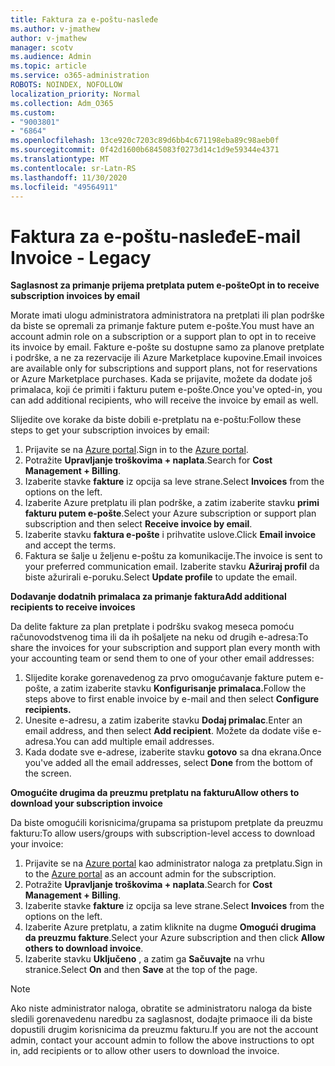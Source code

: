 ```yaml
---
title: Faktura za e-poštu-nasleđe
ms.author: v-jmathew
author: v-jmathew
manager: scotv
ms.audience: Admin
ms.topic: article
ms.service: o365-administration
ROBOTS: NOINDEX, NOFOLLOW
localization_priority: Normal
ms.collection: Adm_O365
ms.custom:
- "9003801"
- "6864"
ms.openlocfilehash: 13ce920c7203c89d6bb4c671198eba89c98aeb0f
ms.sourcegitcommit: 0f42d1600b6845083f0273d14c1d9e59344e4371
ms.translationtype: MT
ms.contentlocale: sr-Latn-RS
ms.lasthandoff: 11/30/2020
ms.locfileid: "49564911"
---
```

# <a name="e-mail-invoice---legacy"></a><span data-ttu-id="a2c85-102">Faktura za e-poštu-nasleđe</span><span class="sxs-lookup"><span data-stu-id="a2c85-102">E-mail Invoice - Legacy</span></span>

<span data-ttu-id="a2c85-103">**Saglasnost za primanje prijema pretplata putem e-pošte**</span><span class="sxs-lookup"><span data-stu-id="a2c85-103">**Opt in to receive subscription invoices by email**</span></span>

<span data-ttu-id="a2c85-104">Morate imati ulogu administratora administratora na pretplati ili plan podrške da biste se opremali za primanje fakture putem e-pošte.</span><span class="sxs-lookup"><span data-stu-id="a2c85-104">You must have an account admin role on a subscription or a support plan to opt in to receive its invoice by email.</span></span> <span data-ttu-id="a2c85-105">Fakture e-pošte su dostupne samo za planove pretplate i podrške, a ne za rezervacije ili Azure Marketplace kupovine.</span><span class="sxs-lookup"><span data-stu-id="a2c85-105">Email invoices are available only for subscriptions and support plans, not for reservations or Azure Marketplace purchases.</span></span> <span data-ttu-id="a2c85-106">Kada se prijavite, možete da dodate još primalaca, koji će primiti i fakturu putem e-pošte.</span><span class="sxs-lookup"><span data-stu-id="a2c85-106">Once you've opted-in, you can add additional recipients, who will receive the invoice by email as well.</span></span>

<span data-ttu-id="a2c85-107">Slijedite ove korake da biste dobili e-pretplatu na e-poštu:</span><span class="sxs-lookup"><span data-stu-id="a2c85-107">Follow these steps to get your subscription invoices by email:</span></span>

1. <span data-ttu-id="a2c85-108">Prijavite se na [Azure portal](https://portal.azure.com/).</span><span class="sxs-lookup"><span data-stu-id="a2c85-108">Sign in to the [Azure portal](https://portal.azure.com/).</span></span>
2. <span data-ttu-id="a2c85-109">Potražite **Upravljanje troškovima + naplata**.</span><span class="sxs-lookup"><span data-stu-id="a2c85-109">Search for **Cost Management + Billing**.</span></span>
3. <span data-ttu-id="a2c85-110">Izaberite stavke **fakture** iz opcija sa leve strane.</span><span class="sxs-lookup"><span data-stu-id="a2c85-110">Select **Invoices** from the options on the left.</span></span>
4. <span data-ttu-id="a2c85-111">Izaberite Azure pretplatu ili plan podrške, a zatim izaberite stavku **primi fakturu putem e-pošte**.</span><span class="sxs-lookup"><span data-stu-id="a2c85-111">Select your Azure subscription or support plan subscription and then select **Receive invoice by email**.</span></span>
5. <span data-ttu-id="a2c85-112">Izaberite stavku **faktura e-pošte** i prihvatite uslove.</span><span class="sxs-lookup"><span data-stu-id="a2c85-112">Click **Email invoice** and accept the terms.</span></span>
6. <span data-ttu-id="a2c85-113">Faktura se šalje u željenu e-poštu za komunikacije.</span><span class="sxs-lookup"><span data-stu-id="a2c85-113">The invoice is sent to your preferred communication email.</span></span> <span data-ttu-id="a2c85-114">Izaberite stavku **Ažuriraj profil** da biste ažurirali e-poruku.</span><span class="sxs-lookup"><span data-stu-id="a2c85-114">Select **Update profile** to update the email.</span></span>

<span data-ttu-id="a2c85-115">**Dodavanje dodatnih primalaca za primanje faktura**</span><span class="sxs-lookup"><span data-stu-id="a2c85-115">**Add additional recipients to receive invoices**</span></span>

<span data-ttu-id="a2c85-116">Da delite fakture za plan pretplate i podršku svakog meseca pomoću računovodstvenog tima ili da ih pošaljete na neku od drugih e-adresa:</span><span class="sxs-lookup"><span data-stu-id="a2c85-116">To share the invoices for your subscription and support plan every month with your accounting team or send them to one of your other email addresses:</span></span>

1. <span data-ttu-id="a2c85-117">Slijedite korake gorenavedenog za prvo omogućavanje fakture putem e-pošte, a zatim izaberite stavku **Konfigurisanje primalaca.**</span><span class="sxs-lookup"><span data-stu-id="a2c85-117">Follow the steps above to first enable invoice by e-mail and then select **Configure recipients.**</span></span>
2. <span data-ttu-id="a2c85-118">Unesite e-adresu, a zatim izaberite stavku **Dodaj primalac**.</span><span class="sxs-lookup"><span data-stu-id="a2c85-118">Enter an email address, and then select **Add recipient**.</span></span> <span data-ttu-id="a2c85-119">Možete da dodate više e-adresa.</span><span class="sxs-lookup"><span data-stu-id="a2c85-119">You can add multiple email addresses.</span></span>
3. <span data-ttu-id="a2c85-120">Kada dodate sve e-adrese, izaberite stavku **gotovo** sa dna ekrana.</span><span class="sxs-lookup"><span data-stu-id="a2c85-120">Once you've added all the email addresses, select **Done** from the bottom of the screen.</span></span>

<span data-ttu-id="a2c85-121">**Omogućite drugima da preuzmu pretplatu na fakturu**</span><span class="sxs-lookup"><span data-stu-id="a2c85-121">**Allow others to download your subscription invoice**</span></span>

<span data-ttu-id="a2c85-122">Da biste omogućili korisnicima/grupama sa pristupom pretplate da preuzmu fakturu:</span><span class="sxs-lookup"><span data-stu-id="a2c85-122">To allow users/groups with subscription-level access to download your invoice:</span></span>

1. <span data-ttu-id="a2c85-123">Prijavite se na [Azure portal](https://portal.azure.com/) kao administrator naloga za pretplatu.</span><span class="sxs-lookup"><span data-stu-id="a2c85-123">Sign in to the [Azure portal](https://portal.azure.com/) as an account admin for the subscription.</span></span>
2. <span data-ttu-id="a2c85-124">Potražite **Upravljanje troškovima + naplata**.</span><span class="sxs-lookup"><span data-stu-id="a2c85-124">Search for **Cost Management + Billing**.</span></span>
3. <span data-ttu-id="a2c85-125">Izaberite stavke **fakture** iz opcija sa leve strane.</span><span class="sxs-lookup"><span data-stu-id="a2c85-125">Select **Invoices** from the options on the left.</span></span>
4. <span data-ttu-id="a2c85-126">Izaberite Azure pretplatu, a zatim kliknite na dugme **Omogući drugima da preuzmu fakture**.</span><span class="sxs-lookup"><span data-stu-id="a2c85-126">Select your Azure subscription and then click **Allow others to download invoice**.</span></span>
5. <span data-ttu-id="a2c85-127">Izaberite stavku **Uključeno** , a zatim ga **Sačuvajte** na vrhu stranice.</span><span class="sxs-lookup"><span data-stu-id="a2c85-127">Select **On** and then **Save** at the top of the page.</span></span>

> [!NOTE]
<span data-ttu-id="a2c85-128">Ako niste administrator naloga, obratite se administratoru naloga da biste sledili gorenavedenu naredbu za saglasnost, dodajte primaoce ili da biste dopustili drugim korisnicima da preuzmu fakturu.</span><span class="sxs-lookup"><span data-stu-id="a2c85-128">If you are not the account admin, contact your account admin to follow the above instructions to opt in, add recipients or to allow other users to download the invoice.</span></span>

